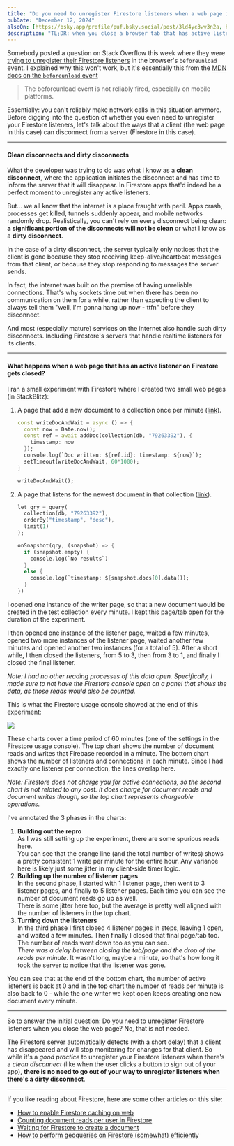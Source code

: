 ```yaml
---
title: "Do you need to unregister Firestore listeners when a web page is closed?"
pubDate: "December 12, 2024"
alsoOn: [https://bsky.app/profile/puf.bsky.social/post/3ld4yc3wv3n2a, https://x.com/puf/status/1867287624878068063, https://stackoverflow.com/q/79263392, https://www.threads.net/@frankpuf/post/DDfV-a7M8Ve, https://c.im/@puf/113641458278712428]
description: "TL;DR: when you close a browser tab that has active listeners on Firestore, the Firestore server will automatically stop listening for updates for those listeners too (after a delay). So you don't need to try and handle such unexpected disconnects yourself with (for example) a beforeunload handler.Read the full article for a longer explanation and how this was verified."
---
```


Somebody posted a question on Stack Overflow this week where they were [trying to unregister their Firestore listeners](https://stackoverflow.com/q/79263392) in the browser's `beforeunload` event. I explained why this won't work, but it's essentially this from the [MDN docs on the `beforeunload` event](https://developer.mozilla.org/en-US/docs/Web/API/Window/beforeunload_event)

> The beforeunload event is not reliably fired, especially on mobile platforms.
 
Essentially: you can't reliably make network calls in this situation anymore. Before digging into the question of whether you even need to unregister your Firestore listeners, let's talk about the ways that a client (the web page in this case) can disconnect from a server (Firestore in this case).

---

#### Clean disconnects and dirty disconnects

What the developer was trying to do was what I know as a **clean disconnect**, where the application initiates the disconnect and has time to inform the server that it will disappear. In Firestore apps that'd indeed be a perfect moment to unregister any active listeners.

But... we all know that the internet is a place fraught with peril. Apps crash, processes get killed, tunnels suddenly appear, and mobile networks randomly drop. Realistically, you can't rely on every disconnect being clean: **a significant portion of the disconnects will not be clean** or what I know as a **dirty disconnect**. 

In the case of a dirty disconnect, the server typically only notices that the client is gone because they stop receiving keep-alive/heartbeat messages from that client, or because they stop responding to messages the server sends.

In fact, the internet was built on the premise of having unreliable connections. That's why sockets time out when there has been no communication on them for a while, rather than expecting the client to always tell them "well, I'm gonna hang up now - ttfn" before they disconnect. 

And most (especially mature) services on the internet also handle such dirty disconnects. Including Firestore's servers that handle realtime listeners for its clients.

---

#### What happens when a web page that has an active listener on Firestore gets closed?

I ran a small experiment with Firestore where I created two small web pages (in StackBlitz):

1. A page that add a new document to a collection once per minute ([link](https://stackblitz.com/edit/firestore-v9-writer)).
      ```dart
      const writeDocAndWait = async () => {
        const now = Date.now();
        const ref = await addDoc(collection(db, "79263392"), {
          timestamp: now
        });
        console.log(`Doc written: ${ref.id}: timestamp: ${now}`);
        setTimeout(writeDocAndWait, 60*1000);
      }

      writeDocAndWait();
      ```
2. A page that listens for the newest document in that collection ([link](https://stackblitz.com/edit/firestore-v9-listener)).
      ```dart
      let qry = query(
        collection(db, "79263392"), 
        orderBy("timestamp", "desc"), 
        limit(1)
      );

      onSnapshot(qry, (snapshot) => {
        if (snapshot.empty) {
          console.log(`No results`)
        }
        else {
          console.log(`timestamp: ${snapshot.docs[0].data());
        }
      })      
      ```

I opened one instance of the writer page, so that a new document would be created in the test collection every minute. I kept this page/tab open for the duration of the experiment.

I then opened one instance of the listener page, waited a few minutes, opened two more instances of the listener page, waited another few minutes and opened another two instances (for a total of 5). After a short while, I then closed the listeners, from 5 to 3, then from 3 to 1, and finally I closed the final listener.

*Note: I had no other reading processes of this data open. Specifically, I made sure to not have the Firestore console open on a panel that shows the data, as those reads would also be counted.*

This is what the Firestore usage console showed at the end of this experiment:

![](https://i.imgur.com/EFG4rmV.png)

These charts cover a time period of 60 minutes (one of the settings in the Firestore usage console). The top chart shows the number of document reads and writes that Firebase recorded in a minute. The bottom chart shows the number of listeners and connections in each minute. Since I had exactly one listener per connection, the lines overlap here.

*Note: Firestore does *not* charge you for active connections, so the second chart is not related to any cost.  It does charge for document reads and document writes though, so the top chart represents chargeable operations.*

I've annotated the 3 phases in the charts:

1. **Building out the repro**\
As I was still setting up the experiment, there are some spurious reads here.\
You can see that the orange line (and the total number of writes) shows a pretty consistent 1 write per minute for the entire hour. Any variance here is likely just some jitter in my client-side timer logic.
2. **Building up the number of listener pages**\
In the second phase, I started with 1 listener page, then went to 3 listener pages, and finally to 5 listener pages. Each time you can see the number of document reads go up as well.\
There is some jitter here too, but the average is pretty well aligned with the number of listeners in the top chart.
3. **Turning down the listeners**\
In the third phase I first closed 4 listener pages in steps, leaving 1 open, and waited a few minutes. Then finally I closed that final page/tab too. The number of reads went down too as you can see.\
*There was a delay between closing the tab/page and the drop of the reads per minute*. It wasn't long, maybe a minute, so that's how long it took the server to notice that the listener was gone.

You can see that at the end of the bottom chart, the number of active listeners is back at 0 and in the top chart the number of reads per minute is also back to 0 - while the one writer we kept open keeps creating one new document every minute.

---

So to answer the initial question: Do you need to unregister Firestore listeners when you close the web page? No, that is not needed.

The Firestore server automatically detects (with a short delay) that a client has disappeared and will stop monitoring for changes for that client. So while it's a *good practice* to unregister your Firestore listeners when there's a *clean disconnect* (like when the user clicks a button to sign out of your app), **there is no need to go out of your way to unregister listeners when there's a dirty disconnect**.

---

If you like reading about Firestore, here are some other articles on this site:

* [How to enable Firestore caching on web](/posts/enable-firestore-caching-on-web)
* [Counting document reads per user in Firestore](/posts/counting-document-reads-in-firestore)
* [Waiting for Firestore to create a document](/posts/waiting-for-firestore-to-create-a-document)
* [How to perform geoqueries on Firestore (somewhat) efficiently](/posts/how-to-perform-geoqueries-on-firestore-somewhat-efficiently)
